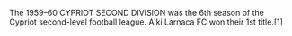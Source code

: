The 1959–60 CYPRIOT SECOND DIVISION was the 6th season of the Cypriot second-level football league. Alki Larnaca FC won their 1st title.[1]
